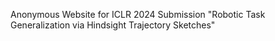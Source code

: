Anonymous Website for ICLR 2024 Submission "Robotic Task Generalization via Hindsight Trajectory Sketches"
